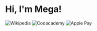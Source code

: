 # Hi, I'm Mega!
![Wikipedia](https://img.shields.io/badge/Wikipedia-%23000000.svg?style=for-the-badge&logo=wikipedia&logoColor=white)
![Codecademy](https://img.shields.io/badge/Codecademy-FFF0E5?style=for-the-badge&logo=codecademy&logoColor=1F243A)
![Apple Pay](https://img.shields.io/badge/ApplePay-000000.svg?style=for-the-badge&logo=Apple-Pay&logoColor=white)
